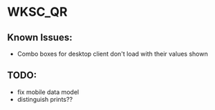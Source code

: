 # WKSC_QR

## Known Issues:
- Combo boxes for desktop client don't load with their values shown

## TODO:
- fix mobile data model
- distinguish prints??
